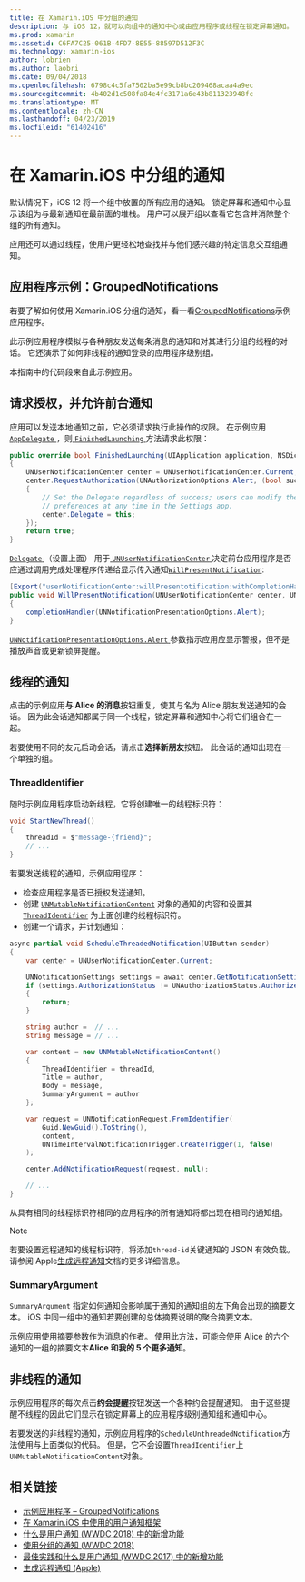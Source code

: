 ```yaml
---
title: 在 Xamarin.iOS 中分组的通知
description: 与 iOS 12，就可以向组中的通知中心或由应用程序或线程在锁定屏幕通知。 本文档介绍如何将发送线程和非线程的通知使用 Xamarin.iOS。
ms.prod: xamarin
ms.assetid: C6FA7C25-061B-4FD7-8E55-88597D512F3C
ms.technology: xamarin-ios
author: lobrien
ms.author: laobri
ms.date: 09/04/2018
ms.openlocfilehash: 6798c4c5fa7502ba5e99cb8bc209468acaa4a9ec
ms.sourcegitcommit: 4b402d1c508fa84e4fc3171a6e43b811323948fc
ms.translationtype: MT
ms.contentlocale: zh-CN
ms.lasthandoff: 04/23/2019
ms.locfileid: "61402416"
---
```

# <a name="grouped-notifications-in-xamarinios"></a>在 Xamarin.iOS 中分组的通知

默认情况下，iOS 12 将一个组中放置的所有应用的通知。 锁定屏幕和通知中心显示该组为与最新通知在最前面的堆栈。 用户可以展开组以查看它包含并消除整个组的所有通知。

应用还可以通过线程，使用户更轻松地查找并与他们感兴趣的特定信息交互组通知。

## <a name="sample-app-groupednotifications"></a>应用程序示例：GroupedNotifications

若要了解如何使用 Xamarin.iOS 分组的通知，看一看[GroupedNotifications](https://developer.xamarin.com/samples/monotouch/iOS12/GroupedNotifications)示例应用程序。

此示例应用程序模拟与各种朋友发送每条消息的通知和对其进行分组的线程的对话。 它还演示了如何非线程的通知登录的应用程序级别组。

本指南中的代码段来自此示例应用。

## <a name="request-authorization-and-allow-foreground-notifications"></a>请求授权，并允许前台通知

应用可以发送本地通知之前，它必须请求执行此操作的权限。 在示例应用[ `AppDelegate` ](xref:UIKit.UIApplicationDelegate)，则[ `FinishedLaunching` ](xref:UIKit.UIApplicationDelegate.FinishedLaunching(UIKit.UIApplication,Foundation.NSDictionary))方法请求此权限：

```csharp
public override bool FinishedLaunching(UIApplication application, NSDictionary launchOptions)
{
    UNUserNotificationCenter center = UNUserNotificationCenter.Current;
    center.RequestAuthorization(UNAuthorizationOptions.Alert, (bool success, NSError error) =>
    {
        // Set the Delegate regardless of success; users can modify their notification
        // preferences at any time in the Settings app.
        center.Delegate = this;
    });
    return true;
}
```

[ `Delegate` ](xref:UserNotifications.UNUserNotificationCenter.Delegate) （设置上面） 用于[ `UNUserNotificationCenter` ](xref:UserNotifications.UNUserNotificationCenter)决定前台应用程序是否应通过调用完成处理程序传递给显示传入通知[`WillPresentNotification`](xref:UserNotifications.UNUserNotificationCenterDelegate_Extensions.WillPresentNotification(UserNotifications.IUNUserNotificationCenterDelegate,UserNotifications.UNUserNotificationCenter,UserNotifications.UNNotification,System.Action{UserNotifications.UNNotificationPresentationOptions})):

```csharp
[Export("userNotificationCenter:willPresentotification:withCompletionHandler:")]
public void WillPresentNotification(UNUserNotificationCenter center, UNNotification notification, System.Action<UNNotificationPresentationOptions> completionHandler)
{
    completionHandler(UNNotificationPresentationOptions.Alert);
}
```

[ `UNNotificationPresentationOptions.Alert` ](xref:UserNotifications.UNNotificationPresentationOptions)参数指示应用应显示警报，但不是播放声音或更新锁屏提醒。

## <a name="threaded-notifications"></a>线程的通知

点击的示例应用**与 Alice 的消息**按钮重复，使其与名为 Alice 朋友发送通知的会话。
因为此会话通知都属于同一个线程，锁定屏幕和通知中心将它们组合在一起。

若要使用不同的友元启动会话，请点击**选择新朋友**按钮。 此会话的通知出现在一个单独的组。

### <a name="threadidentifier"></a>ThreadIdentifier

随时示例应用程序启动新线程，它将创建唯一的线程标识符：

```csharp
void StartNewThread()
{
    threadId = $"message-{friend}";
    // ...
}
```

若要发送线程的通知，示例应用程序：

- 检查应用程序是否已授权发送通知。
- 创建 [`UNMutableNotificationContent`](xref:UserNotifications.UNMutableNotificationContent)
对象的通知的内容和设置其 [`ThreadIdentifier`](xref:UserNotifications.UNMutableNotificationContent.ThreadIdentifier)
为上面创建的线程标识符。
- 创建一个请求，并计划通知：

```csharp
async partial void ScheduleThreadedNotification(UIButton sender)
{
    var center = UNUserNotificationCenter.Current;

    UNNotificationSettings settings = await center.GetNotificationSettingsAsync();
    if (settings.AuthorizationStatus != UNAuthorizationStatus.Authorized)
    {
        return;
    }

    string author =  // ...
    string message = // ...

    var content = new UNMutableNotificationContent()
    {
        ThreadIdentifier = threadId,
        Title = author,
        Body = message,
        SummaryArgument = author
    };

    var request = UNNotificationRequest.FromIdentifier(
        Guid.NewGuid().ToString(),
        content,
        UNTimeIntervalNotificationTrigger.CreateTrigger(1, false)
    );

    center.AddNotificationRequest(request, null);

    // ...
}
```

从具有相同的线程标识符相同的应用程序的所有通知将都出现在相同的通知组。

> [!NOTE]
> 若要设置远程通知的线程标识符，将添加`thread-id`关键通知的 JSON 有效负载。 请参阅 Apple[生成远程通知](https://developer.apple.com/documentation/usernotifications/setting_up_a_remote_notification_server/generating_a_remote_notification)文档的更多详细信息。

### <a name="summaryargument"></a>SummaryArgument

`SummaryArgument` 指定如何通知会影响属于通知的通知组的左下角会出现的摘要文本。 iOS 中同一组中的通知若要创建的总体摘要说明的聚合摘要文本。

示例应用使用摘要参数作为消息的作者。 使用此方法，可能会使用 Alice 的六个通知的一组的摘要文本**Alice 和我的 5 个更多通知**。

## <a name="unthreaded-notifications"></a>非线程的通知

示例应用程序的每次点击**约会提醒**按钮发送一个各种约会提醒通知。 由于这些提醒不线程的因此它们显示在锁定屏幕上的应用程序级别通知组和通知中心。

若要发送的非线程的通知，示例应用程序的`ScheduleUnthreadedNotification`方法使用与上面类似的代码。
但是，它不会设置`ThreadIdentifier`上`UNMutableNotificationContent`对象。

## <a name="related-links"></a>相关链接

- [示例应用程序 – GroupedNotifications](https://developer.xamarin.com/samples/monotouch/iOS12/GroupedNotifications)
- [在 Xamarin.iOS 中使用的用户通知框架](~/ios/platform/user-notifications/index.md)
- [什么是用户通知 (WWDC 2018) 中的新增功能](https://developer.apple.com/videos/play/wwdc2018/710/)
- [使用分组的通知 (WWDC 2018)](https://developer.apple.com/videos/play/wwdc2018/711/)
- [最佳实践和什么是用户通知 (WWDC 2017) 中的新增功能](https://developer.apple.com/videos/play/wwdc2017/708/)
- [生成远程通知 (Apple)](https://developer.apple.com/documentation/usernotifications/setting_up_a_remote_notification_server/generating_a_remote_notification)
